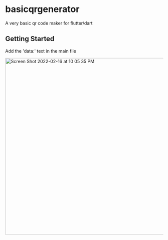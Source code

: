 # basicqrgenerator

A very basic qr code maker for flutter/dart

## Getting Started

Add the 'data:' text in the main file

<img width="564" alt="Screen Shot 2022-02-16 at 10 05 35 PM" src="https://user-images.githubusercontent.com/41366455/154397100-58af096c-df6c-4a15-b669-c829f25cb4e6.png">

